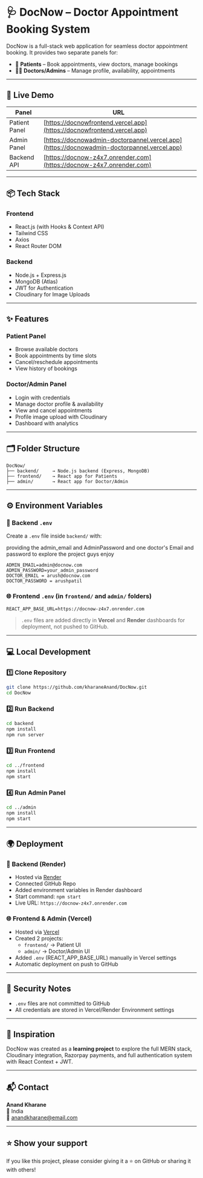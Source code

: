 # 🩺 DocNow – Doctor Appointment Booking System

DocNow is a full-stack web application for seamless doctor appointment booking. It provides two separate panels for:
- 👤 **Patients** – Book appointments, view doctors, manage bookings
- 👨‍⚕️ **Doctors/Admins** – Manage profile, availability, appointments

---

## 🚀 Live Demo

| Panel           | URL                                                                 |
|----------------|----------------------------------------------------------------------|
| Patient Panel  | [https://docnowfrontend.vercel.app](https://docnowfrontend.vercel.app) |
| Admin Panel    | [https://docnowadmin-doctorpannel.vercel.app](https://docnowadmin-doctorpannel.vercel.app) |
| Backend API    | [https://docnow-z4x7.onrender.com](https://docnow-z4x7.onrender.com) |

---

## 📦 Tech Stack

### Frontend
- React.js (with Hooks & Context API)
- Tailwind CSS
- Axios
- React Router DOM

### Backend
- Node.js + Express.js
- MongoDB (Atlas)
- JWT for Authentication
- Cloudinary for Image Uploads


---

## ✨ Features

### Patient Panel
- Browse available doctors
- Book appointments by time slots
- Cancel/reschedule appointments
- View history of bookings

### Doctor/Admin Panel
- Login with credentials
- Manage doctor profile & availability
- View and cancel appointments
- Profile image upload with Cloudinary
- Dashboard with analytics

---

## 🗂 Folder Structure

```
DocNow/
├── backend/     → Node.js backend (Express, MongoDB)
├── frontend/    → React app for Patients
├── admin/       → React app for Doctor/Admin
```

---

## ⚙️ Environment Variables

### 🔐 Backend `.env`

Create a `.env` file inside `backend/` with:

providing the admin_email and AdminPassword and one doctor's Email and password to explore the project guys enjoy  

```
ADMIN_EMAIL=admin@docnow.com
ADMIN_PASSWORD=your_admin_password
DOCTOR_EMAIL = arush@docnow.com
DOCTOR_PASSWORD = arushpatil
```

### 🌐 Frontend `.env` (in `frontend/` and `admin/` folders)

```
REACT_APP_BASE_URL=https://docnow-z4x7.onrender.com
```

>  `.env` files are added directly in **Vercel** and **Render** dashboards for deployment, not pushed to GitHub.

---

## 💻 Local Development

### 1️⃣ Clone Repository

```bash
git clone https://github.com/kharaneAnand/DocNow.git
cd DocNow
```

### 2️⃣ Run Backend

```bash
cd backend
npm install
npm run server
```

### 3️⃣ Run Frontend

```bash
cd ../frontend
npm install
npm start
```

### 4️⃣ Run Admin Panel

```bash
cd ../admin
npm install
npm start
```

---

## 🌍 Deployment

### 🚀 Backend (Render)
- Hosted via [Render](https://render.com)
- Connected GitHub Repo
- Added environment variables in Render dashboard
- Start command: `npm start`
- Live URL: `https://docnow-z4x7.onrender.com`

### 🌐 Frontend & Admin (Vercel)
- Hosted via [Vercel](https://vercel.com)
- Created 2 projects:
  - `frontend/` → Patient UI
  - `admin/` → Doctor/Admin UI
- Added `.env` (REACT_APP_BASE_URL) manually in Vercel settings
- Automatic deployment on push to GitHub

---

## 🔐 Security Notes
- `.env` files are not committed to GitHub
- All credentials are stored in Vercel/Render Environment settings

---

## 🧠 Inspiration

DocNow was created as a **learning project** to explore the full MERN stack, Cloudinary integration, Razorpay payments, and full authentication system with React Context + JWT.

---

## 📬 Contact

**Anand Kharane**  
📍 India  
📧 [anandkharane@email.com](mailto:anandkharane@email.com)

---

## ⭐️ Show your support

If you like this project, please consider giving it a ⭐️ on GitHub or sharing it with others!

